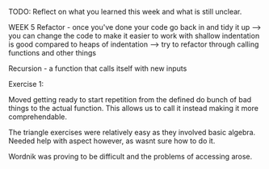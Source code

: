 TODO: Reflect on what you learned this week and what is still unclear.

WEEK 5
Refactor - once you've done your code go back in and tidy it up --> you can change the code to make it easier to work with 
    shallow indentation is good compared to heaps of indentation --> try to refactor through calling functions and other things

Recursion - a function that calls itself with new inputs

Exercise 1:

Moved getting ready to start repetition from the defined do bunch of bad things to the actual function. This allows us to call it instead making it more comprehendable. 

The triangle exercises were relatively easy as they involved basic algebra.
Needed help with aspect however, as wasnt sure how to do it. 

Wordnik was proving to be difficult and the problems of accessing arose. 


